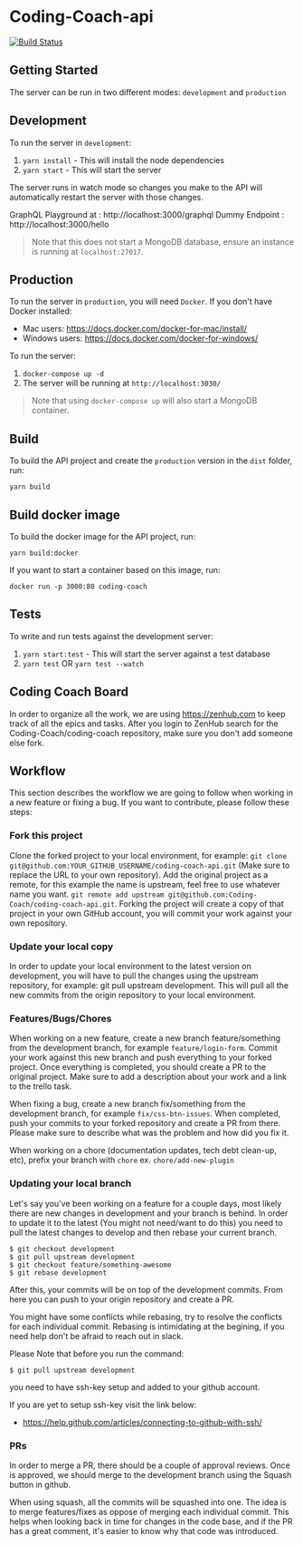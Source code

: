 # Coding-Coach-api
[![Build Status](https://api.travis-ci.org/Coding-Coach/coding-coach-api.svg?branch=development)](https://travis-ci.org/Coding-Coach/coding-coach-api)

## Getting Started
The server can be run in two different modes: `development` and `production`

## Development
To run the server in `development`:
1. `yarn install` - This will install the node dependencies
2. `yarn start` - This will start the server

The server runs in watch mode so changes you make to the API will automatically restart the server
with those changes.

GraphQL Playground at : http://localhost:3000/graphql
Dummy Endpoint : http://localhost:3000/hello

> Note that this does not start a MongoDB database, ensure an instance is running at `localhost:27017`.

## Production
To run the server in `production`, you will need `Docker`.
If you don't have Docker installed:
* Mac users: https://docs.docker.com/docker-for-mac/install/
* Windows users: https://docs.docker.com/docker-for-windows/

To run the server:
1. `docker-compose up -d`
2. The server will be running at `http://localhost:3030/`

> Note that using `docker-compose up` will also start a MongoDB container.

## Build
To build the API project and create the `production` version in the `dist` folder, run:
```
yarn build
```

## Build docker image
To build the docker image for the API project, run:
```
yarn build:docker
```

If you want to start a container based on this image, run:
```
docker run -p 3000:80 coding-coach
```

## Tests
To write and run tests against the development server:
1. `yarn start:test` - This will start the server against a test database
2. `yarn test` OR `yarn test --watch`

## Coding Coach Board
In order to organize all the work, we are using https://zenhub.com to keep track of all the epics and tasks. After you login to ZenHub search for the Coding-Coach/coding-coach repository, make sure you don't add someone else fork.

## Workflow
This section describes the workflow we are going to follow when working in a new feature or fixing a bug. If you want to contribute, please follow these steps:

### Fork this project
Clone the forked project to your local environment, for example:
`git clone git@github.com:YOUR_GITHUB_USERNAME/coding-coach-api.git` (Make sure to replace the URL to your own repository).
Add the original project as a remote, for this example the name is upstream, feel free to use whatever name you want.
`git remote add upstream git@github.com:Coding-Coach/coding-coach-api.git`.
Forking the project will create a copy of that project in your own GitHub account, you will commit your work against your own repository.

### Update your local copy
In order to update your local environment to the latest version on development, you will have to pull the changes using the upstream repository, for example: git pull upstream development. This will pull all the new commits from the origin repository to your local environment.

### Features/Bugs/Chores
When working on a new feature, create a new branch feature/something from the development branch, for example `feature/login-form`. Commit your work against this new branch and push everything to your forked project. Once everything is completed, you should create a PR to the original project. Make sure to add a description about your work and a link to the trello task.

When fixing a bug, create a new branch fix/something from the development branch, for example `fix/css-btn-issues`. When completed, push your commits to your forked repository and create a PR from there. Please make sure to describe what was the problem and how did you fix it.

When working on a chore (documentation updates, tech debt clean-up, etc), prefix your branch with `chore` ex. `chore/add-new-plugin`

### Updating your local branch
Let's say you've been working on a feature for a couple days, most likely there are new changes in development and your branch is behind. In order to update it to the latest (You might not need/want to do this) you need to pull the latest changes to develop and then rebase your current branch.
```
$ git checkout development
$ git pull upstream development
$ git checkout feature/something-awesome
$ git rebase development
```
After this, your commits will be on top of the development commits. From here you can push to your origin repository and create a PR.

You might have some conflicts while rebasing, try to resolve the conflicts for each individual commit. Rebasing is intimidating at the begining, if you need help don't be afraid to reach out in slack.

Please Note that before you run the command:
```
$ git pull upstream development
```
you need to have ssh-key setup and added to your github account.

If you are yet to setup ssh-key visit the link below:

* https://help.github.com/articles/connecting-to-github-with-ssh/

### PRs
In order to merge a PR, there should be a couple of approval reviews. Once is approved, we should merge to the development branch using the Squash button in github.

When using squash, all the commits will be squashed into one. The idea is to merge features/fixes as oppose of merging each individual commit. This helps when looking back in time for changes in the code base, and if the PR has a great comment, it's easier to know why that code was introduced.
